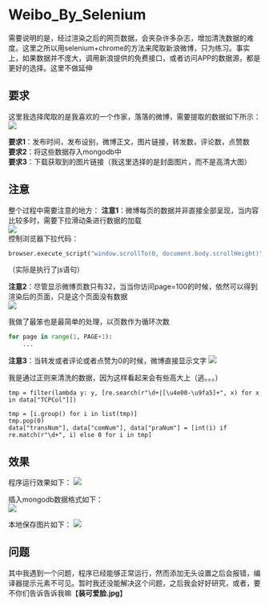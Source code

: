 # Weibo\_By_Selenium
需要说明的是，经过渲染之后的网页数据，会夹杂许多杂志，增加清洗数据的难度。这里之所以用selenium+chrome的方法来爬取新浪微博，只为练习。事实上，如果数据并不庞大，调用新浪提供的免费接口，或者访问APP的数据源，都是更好的选择。这里不做延伸



## 要求
这里我选择爬取的是我喜欢的一个作家，落落的微博，需要提取的数据如下所示： 
![](https://i.imgur.com/sfsntzX.png)  

**要求1**：发布时间，发布设别，微博正文，图片链接，转发数，评论数，点赞数  
**要求2**：将这些数据存入mongodb中  
**要求3**：下载获取到的图片链接（我这里选择的是封面图片，而不是高清大图）  

## 注意
整个过程中需要注意的地方：
**注意1**：微博每页的数据并非直接全部呈现，当内容比较多时，需要下拉滑动条进行数据的加载   
![](https://i.imgur.com/fylwWEa.png)  
控制浏览器下拉代码：  
```python
browser.execute_script("window.scrollTo(0, document.body.scrollHeight)")
```
（实际是执行了js语句）  

**注意2**：尽管显示微博页数只有32，当当你访问page=100的时候，依然可以得到渲染后的页面，只是这个页面没有数据  
![](https://i.imgur.com/SplaTRV.png)

我做了最笨也是最简单的处理，以页数作为循环次数
```python
for page in range(1, PAGE+1):
	...
```

**注意3**：当转发或者评论或者点赞为0的时候，微博直接显示文字 
![](https://i.imgur.com/n2Ce8Sy.png)

我是通过正则来清洗的数据，因为这样看起来会有些高大上（逃。。。） 

	tmp = filter(lambda y: y, [re.search(r"\d+|[\u4e00-\u9fa5]+", x) for x in data["TCPCol"]])

	tmp = [i.group() for i in list(tmp)]
	tmp.pop(0)
	data["transNum"], data["comNum"], data["praNum"] = [int(i) if re.match(r"\d+", i) else 0 for i in tmp]



## 效果
程序运行效果如下： 
![](https://i.imgur.com/bF9zmS2.gif) 

插入mongodb数据格式如下：  
![](https://i.imgur.com/2JcExnK.png)  

本地保存图片如下： 
![](https://i.imgur.com/9pypsMW.png)

## 问题
其中我遇到一个问题，程序已经能够正常运行，然而添加无头设置之后会报错，编译器提示元素不可见。暂时我还没能解决这个问题，之后我会好好研究，或者，要不你们告诉告诉我嘛【**装可爱脸.jpg**】
